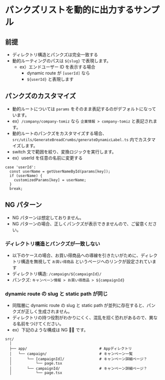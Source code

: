 # パンクズリストを動的に出力するサンプル

## 前提

- ディレクトリ構造とパンクズは完全一致する
- 動的ルーティングのパスは `${slug}` で表現します。
  - ex）エンドユーザー ID を表示する場合
    - dynamic route が `[userId]` なら
    - `${userId}` と表現します

## パンクズのカスタマイズ

- 動的ルートについては `params` をそのまま表記するのがデフォルトになっています。
- ex）`/company/company-tomiz` なら `企業情報 > company-tomiz` と表記されます。
- 動的ルートのパンクズをカスタマイズする場合、 `src/utils/GenerateBreadCrumbs/generateDynamicLabel.ts` 内でカスタマイズします。
- switch 文で範囲を絞り、変換ロジックを実行します。
- ex）userId を任意の名前に変更する

```
case 'userId':
  const userName = getUserNameById(params[key]);
  if (userName) {
    customizedParams[key] = userName;
  }
  break;
```

## NG パターン

- NG パターンは想定しておりません。
- NG パターンの場合、正しくパンクズが表示できませんので、ご留意ください。

### ディレクトリ構造とパンクズが一致しない

- 以下のケースの場合、お買い得商品への導線を引きたいがために、ディレクトリ構造を無視して `お買い得商品` というページへのリンクが設定されています
- ディレクトリ構造: `/campaign/${campaignId}/`
- パンクズ: `キャンペーン情報 > お買い得商品 > ${campaignId}`

### dynamic route の slug と static path が同じ

- 同階層に dynamic route の slug と static path が並列に存在すると、パンクズが正しく生成されません。
- ディレクトリの持つ役割がわかりにくく、混乱を招く恐れがあるので、異なる名前をつけてください。
- ex）下記のような構成は NG 🙅‍♂️ です。

```
src/
  │
  ├── app/                                 # Appディレクトリ
  │   └── campaign/                        # キャンペーン一覧
  │       └── [campaignId]/                # キャンペーン詳細ページ？
  │           └── page.tsx
  │       └── campaignId/                  # キャンペーン詳細ページ？
  │           └── page.tsx
```
